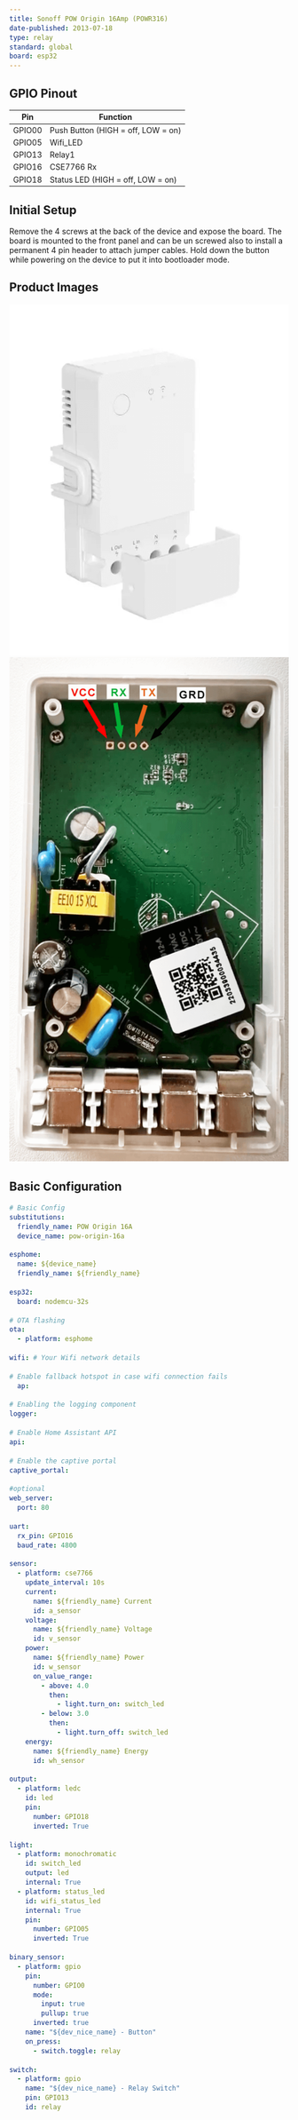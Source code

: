 ```yaml
---
title: Sonoff POW Origin 16Amp (POWR316)
date-published: 2013-07-18
type: relay
standard: global
board: esp32
---
```


## GPIO Pinout

| Pin    | Function                           |
| ------ | ---------------------------------- |
| GPIO00 | Push Button (HIGH = off, LOW = on) |
| GPIO05 | Wifi_LED                           |
| GPIO13 | Relay1                             |
| GPIO16 | CSE7766 Rx                         |
| GPIO18 | Status LED (HIGH = off, LOW = on)  |

## Initial Setup

Remove the 4 screws at the back of the device and expose the board. The board is mounted to the front panel and can be un screwed also to install a permanent 4 pin header to attach jumper cables. Hold down the button while powering on the device to put it into bootloader mode.

## Product Images

![Sonoff POw Origin 16Amp External](sonoff-POWR316-external.png "Sonoff POW Origin 16Amp External")
![Sonoff POw Origin 16Amp Internal with labels](sonoff-POWR316-internal-labels.png "Sonoff POW Origin 16Amp Internal with labels")

## Basic Configuration

```yaml
# Basic Config
substitutions:
  friendly_name: POW Origin 16A
  device_name: pow-origin-16a

esphome:
  name: ${device_name}
  friendly_name: ${friendly_name}
  
esp32:
  board: nodemcu-32s
    
# OTA flashing
ota:
  - platform: esphome

wifi: # Your Wifi network details
  
# Enable fallback hotspot in case wifi connection fails  
  ap:

# Enabling the logging component
logger:

# Enable Home Assistant API
api:

# Enable the captive portal
captive_portal:

#optional
web_server:
  port: 80

uart:
  rx_pin: GPIO16
  baud_rate: 4800
  
sensor:
  - platform: cse7766
    update_interval: 10s
    current:
      name: ${friendly_name} Current
      id: a_sensor
    voltage:
      name: ${friendly_name} Voltage
      id: v_sensor
    power:
      name: ${friendly_name} Power
      id: w_sensor
      on_value_range:
        - above: 4.0
          then:
            - light.turn_on: switch_led
        - below: 3.0
          then:
            - light.turn_off: switch_led
    energy:
      name: ${friendly_name} Energy
      id: wh_sensor

output:
  - platform: ledc
    id: led
    pin:
      number: GPIO18
      inverted: True

light:
  - platform: monochromatic
    id: switch_led
    output: led
    internal: True
  - platform: status_led
    id: wifi_status_led
    internal: True
    pin:
      number: GPIO05
      inverted: True

binary_sensor:
  - platform: gpio
    pin:
      number: GPIO0
      mode:
        input: true
        pullup: true
      inverted: true
    name: "${dev_nice_name} - Button"
    on_press:
      - switch.toggle: relay

switch:
  - platform: gpio
    name: "${dev_nice_name} - Relay Switch"
    pin: GPIO13
    id: relay
```
